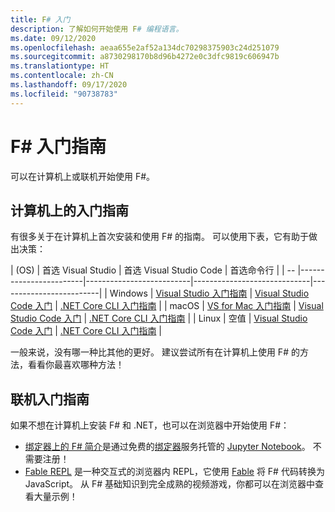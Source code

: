 ```yaml
---
title: F# 入门
description: 了解如何开始使用 F# 编程语言。
ms.date: 09/12/2020
ms.openlocfilehash: aeaa655e2af52a134dc70298375903c24d251079
ms.sourcegitcommit: a8730298170b8d96b4272e0c3dfc9819c606947b
ms.translationtype: HT
ms.contentlocale: zh-CN
ms.lasthandoff: 09/17/2020
ms.locfileid: "90738783"
---
```

# <a name="get-started-with-f"></a>F\# 入门指南

可以在计算机上或联机开始使用 F#。

## <a name="get-started-on-your-machine"></a>计算机上的入门指南

有很多关于在计算机上首次安装和使用 F# 的指南。  可以使用下表，它有助于做出决策：

| (OS) | 首选 Visual Studio | 首选 Visual Studio Code | 首选命令行 |
| -- |------------------------|--------------------------|-----------------------------|-------------------------|
| Windows | [Visual Studio 入门指南](get-started-visual-studio.md) | [Visual Studio Code 入门](get-started-vscode.md) | [.NET Core CLI 入门指南](get-started-command-line.md) |
| macOS | [VS for Mac 入门指南](get-started-with-visual-studio-for-mac.md) | [Visual Studio Code 入门](get-started-vscode.md) | [.NET Core CLI 入门指南](get-started-command-line.md) |
| Linux | 空值 | [Visual Studio Code 入门](get-started-vscode.md) | [.NET Core CLI 入门指南](get-started-command-line.md) |

一般来说，没有哪一种比其他的更好。 建议尝试所有在计算机上使用 F# 的方法，看看你最喜欢哪种方法！

## <a name="get-started-online"></a>联机入门指南

如果不想在计算机上安装 F# 和 .NET，也可以在浏览器中开始使用 F#：

* [绑定器上的 F# 简介](https://mybinder.org/v2/gh/dotnet/interactive/main?urlpath=lab)是通过免费的[绑定器](https://mybinder.org/)服务托管的 [Jupyter Notebook](https://jupyter.org/)。 不需要注册！
* [Fable REPL](https://fable.io/repl/) 是一种交互式的浏览器内 REPL，它使用 [Fable](https://fable.io/) 将 F# 代码转换为 JavaScript。 从 F# 基础知识到完全成熟的视频游戏，你都可以在浏览器中查看大量示例！
